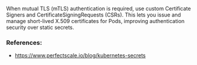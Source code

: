 When mutual TLS (mTLS) authentication is required, use custom Certificate Signers and CertificateSigningRequests (CSRs).
This lets you issue and manage short-lived X.509 certificates for Pods, improving authentication security over static secrets.


### References:
- https://www.perfectscale.io/blog/kubernetes-secrets
